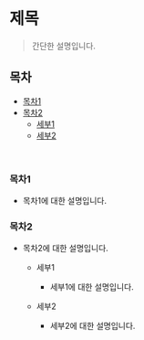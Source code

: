 # 제목
> 간단한 설명입니다.

## 목차
 - [목차1](#목차1)
 - [목차2](#목차2)
	- [세부1](#세부1)
	- [세부2](#세부2)

<br>

### 목차1
- 목차1에 대한 설명입니다.

### 목차2
- 목차2에 대한 설명입니다.
	
	- 세부1
		- 세부1에 대한 설명입니다.
		
	- 세부2
		- 세부2에 대한 설명입니다.
			
